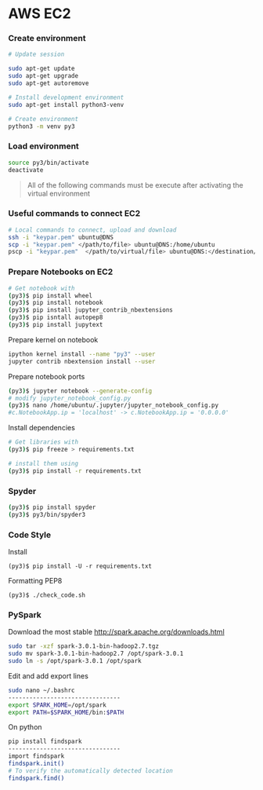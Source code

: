 # AWS EC2

### Create environment

```bash
# Update session

sudo apt-get update
sudo apt-get upgrade
sudo apt-get autoremove

# Install development environment
sudo apt-get install python3-venv

# Create environment
python3 -m venv py3
```

### Load environment

```bash
source py3/bin/activate
deactivate
```

> All of the following commands must be execute after activating the virtual environment

### Useful commands to connect EC2

```bash
# Local commands to connect, upload and download
ssh -i "keypar.pem" ubuntu@DNS
scp -i "keypar.pem" </path/to/file> ubuntu@DNS:/home/ubuntu
pscp -i "keypar.pem"  </path/to/virtual/file> ubuntu@DNS:</destination/local/path>
```

### Prepare Notebooks on EC2 

```bash
# Get notebook with
(py3)$ pip install wheel
(py3)$ pip install notebook
(py3)$ pip install jupyter_contrib_nbextensions
(py3)$ pip isntall autopep8
(py3)$ pip install jupytext 

```

Prepare kernel on notebook
```bash
ipython kernel install --name "py3" --user
jupyter contrib nbextension install --user
```
Prepare notebook ports
```bash
(py3)$ jupyter notebook --generate-config
# modify jupyter_notebook_config.py
(py3)$ nano /home/ubuntu/.jupyter/jupyter_notebook_config.py
#c.NotebookApp.ip = 'localhost' -> c.NotebookApp.ip = '0.0.0.0'
```

Install dependencies
```bash
# Get libraries with
(py3)$ pip freeze > requirements.txt

# install them using
(py3)$ pip install -r requirements.txt
```

### Spyder
```bash
(py3)$ pip install spyder
(py3)$ py3/bin/spyder3
```

### Code Style

Install
```
(py3)$ pip install -U -r requirements.txt
```

Formatting PEP8
```
(py3)$ ./check_code.sh
```

### PySpark

Download the most stable http://spark.apache.org/downloads.html
```bash
sudo tar -xzf spark-3.0.1-bin-hadoop2.7.tgz
sudo mv spark-3.0.1-bin-hadoop2.7 /opt/spark-3.0.1
sudo ln -s /opt/spark-3.0.1 /opt/spark
```
Edit and add export lines
```bash
sudo nano ~/.bashrc
--------------------------------
export SPARK_HOME=/opt/spark
export PATH=$SPARK_HOME/bin:$PATH
```


On python 
```bash
pip install findspark
--------------------------------
import findspark
findspark.init()
# To verify the automatically detected location
findspark.find()
```

